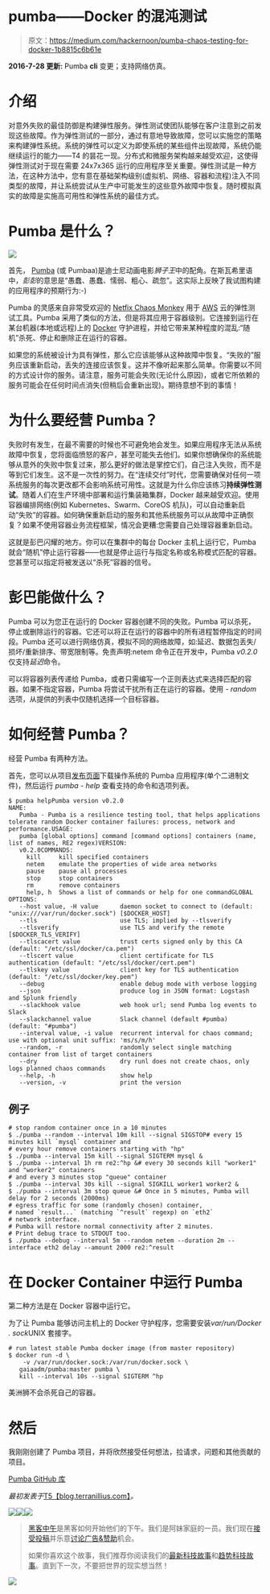# pumba——Docker 的混沌测试

> 原文：<https://medium.com/hackernoon/pumba-chaos-testing-for-docker-1b8815c6b61e>

**2016-7-28 更新:** Pumba **cli** 变更；支持网络仿真。

# 介绍

对意外失败的最佳防御是构建弹性服务。弹性测试使团队能够在客户注意到之前发现这些故障。作为弹性测试的一部分，通过有意地导致故障，您可以实施您的策略来构建弹性系统。系统的弹性可以定义为即使系统的某些组件出现故障，系统仍能继续运行的能力——T4 的昙花一现。分布式和微服务架构越来越受欢迎，这使得弹性测试对于现在需要 24x7x365 运行的应用程序至关重要。弹性测试是一种方法，在这种方法中，您有意在基础架构级别(虚拟机、网络、容器和流程)注入不同类型的故障，并让系统尝试从生产中可能发生的这些意外故障中恢复。随时模拟真实的故障是实施高可用性和弹性系统的最佳方式。

# Pumba 是什么？

![](img/b031ae9988b3d41dad5aeaa9a39f0ebf.png)

首先， [Pumba](https://en.wikipedia.org/wiki/Timon_and_Pumbaa) (或 Pumbaa)是迪士尼动画电影*狮子王*中的配角。在斯瓦希里语中，*彭彭*的意思是“愚蠢、愚蠢、懦弱、粗心、疏忽”。这实际上反映了我试图构建的应用程序的预期行为:-)

Pumba 的灵感来自非常受欢迎的 [Netfix Chaos Monkey](https://github.com/Netflix/SimianArmy/wiki/Chaos-Monkey) 用于 [AWS](https://hackernoon.com/tagged/aws) 云的弹性测试工具。Pumba 采用了类似的方法，但是将其应用于容器级别。它连接到运行在某台机器(本地或远程)上的 [Docker](https://hackernoon.com/tagged/docker) 守护进程，并给它带来某种程度的混乱:“随机”杀死、停止和删除正在运行的容器。

如果您的系统被设计为具有弹性，那么它应该能够从这种故障中恢复。“失败的”服务应该重新启动，丢失的连接应该恢复。这并不像听起来那么简单。你需要以不同的方式设计你的服务。请注意，服务可能会失败(无论什么原因)，或者它所依赖的服务可能会在任何时间点消失(但稍后会重新出现)。期待意想不到的事情！

# 为什么要经营 Pumba？

失败时有发生，在最不需要的时候也不可避免地会发生。如果应用程序无法从系统故障中恢复，您将面临愤怒的客户，甚至可能失去他们。如果你想确保你的系统能够从意外的失败中恢复过来，那么更好的做法是掌控它们，自己注入失败，而不是等到它们发生。这不是一次性的努力。在“连续交付”时代，您需要确保对任何一项系统服务的每次更改都不会影响系统可用性。这就是为什么你应该练习**持续弹性测试**。随着人们在生产环境中部署和运行集装箱集群，Docker 越来越受欢迎。使用容器编排网络(例如 Kubernetes、Swarm、CoreOS 机队)，可以自动重新启动“失败”的容器。如何确保重新启动的服务和其他系统服务可以从故障中正确恢复？如果不使用容器业务流程框架，情况会更糟:您需要自己处理容器重新启动。

这就是彭巴闪耀的地方。你可以在集群中的每台 Docker 主机上运行它，Pumba 就会“随机”停止运行容器——也就是停止运行与指定名称或名称模式匹配的容器。您甚至可以指定将被发送以“杀死”容器的信号。

# 彭巴能做什么？

Pumba 可以为您正在运行的 Docker 容器创建不同的失败。Pumba 可以杀死，停止或删除运行的容器。它还可以将正在运行的容器中的所有进程暂停指定的时间段。Pumba 还可以进行网络仿真，模拟不同的网络故障，如:延迟、数据包丢失/损坏/重新排序、带宽限制等。免责声明:netem 命令正在开发中，Pumba *v0.2.0* 仅支持*延迟*命令。

可以将容器列表传递给 Pumba，或者只需编写一个正则表达式来选择匹配的容器。如果不指定容器，Pumba 将尝试干扰所有正在运行的容器。使用 *- random* 选项，从提供的列表中仅随机选择一个目标容器。

# 如何经营 Pumba？

经营 Pumba 有两种方法。

首先，您可以从项目[发布页面](https://github.com/gaia-adm/pumba/releases)下载操作系统的 Pumba 应用程序(单个二进制文件)，然后运行 *pumba - help* 查看支持的命令和选项列表。

```
$ pumba helpPumba version v0.2.0
NAME:
   Pumba - Pumba is a resilience testing tool, that helps applications tolerate random Docker container failures: process, network and performance.USAGE:
   pumba [global options] command [command options] containers (name, list of names, RE2 regex)VERSION:
   v0.2.0COMMANDS:
     kill     kill specified containers
     netem    emulate the properties of wide area networks
     pause    pause all processes
     stop     stop containers
     rm       remove containers
     help, h  Shows a list of commands or help for one commandGLOBAL OPTIONS:
   --host value, -H value      daemon socket to connect to (default: "unix:///var/run/docker.sock") [$DOCKER_HOST]
   --tls                       use TLS; implied by --tlsverify
   --tlsverify                 use TLS and verify the remote [$DOCKER_TLS_VERIFY]
   --tlscacert value           trust certs signed only by this CA (default: "/etc/ssl/docker/ca.pem")
   --tlscert value             client certificate for TLS authentication (default: "/etc/ssl/docker/cert.pem")
   --tlskey value              client key for TLS authentication (default: "/etc/ssl/docker/key.pem")
   --debug                     enable debug mode with verbose logging
   --json                      produce log in JSON format: Logstash and Splunk friendly
   --slackhook value           web hook url; send Pumba log events to Slack
   --slackchannel value        Slack channel (default #pumba) (default: "#pumba")
   --interval value, -i value  recurrent interval for chaos command; use with optional unit suffix: 'ms/s/m/h'
   --random, -r                randomly select single matching container from list of target containers
   --dry                       dry runl does not create chaos, only logs planned chaos commands
   --help, -h                  show help
   --version, -v               print the version
```

## 例子

```
# stop random container once in a 10 minutes
$ ./pumba --random --interval 10m kill --signal SIGSTOP# every 15 minutes kill `mysql` container and 
# every hour remove containers starting with "hp"
$ ./pumba --interval 15m kill --signal SIGTERM mysql &
$ ./pumba --interval 1h rm re2:^hp &# every 30 seconds kill "worker1" and "worker2" containers 
# and every 3 minutes stop "queue" container
$ ./pumba --interval 30s kill --signal SIGKILL worker1 worker2 &
$ ./pumba --interval 3m stop queue &# Once in 5 minutes, Pumba will delay for 2 seconds (2000ms) 
# egress traffic for some (randomly chosen) container,
# named `result...` (matching `^result` regexp) on `eth2` 
# network interface.
# Pumba will restore normal connectivity after 2 minutes. 
# Print debug trace to STDOUT too.
$ ./pumba --debug --interval 5m --random netem --duration 2m --interface eth2 delay --amount 2000 re2:^result
```

# 在 Docker Container 中运行 Pumba

第二种方法是在 Docker 容器中运行它。

为了让 Pumba 能够访问主机上的 Docker 守护程序，您需要安装*var/run/Docker . sock*UNIX 套接字。

```
# run latest stable Pumba docker image (from master repository)
$ docker run -d \
    -v /var/run/docker.sock:/var/run/docker.sock \
   gaiaadm/pumba:master pumba \
   kill --interval 10s --signal SIGTERM ^hp
```

美洲狮不会杀死自己的容器。

# 然后

我刚刚创建了 Pumba 项目，并将欣然接受任何想法，拉请求，问题和其他贡献的项目。

[Pumba GitHub 库](https://github.com/gaia-adm/pumba)

*最初发表于*[T5【blog.terranillius.com】](http://blog.terranillius.com/post/pumba_docker_chaos_testing/)*。*

[![](img/50ef4044ecd4e250b5d50f368b775d38.png)](http://bit.ly/HackernoonFB)[![](img/979d9a46439d5aebbdcdca574e21dc81.png)](https://goo.gl/k7XYbx)[![](img/2930ba6bd2c12218fdbbf7e02c8746ff.png)](https://goo.gl/4ofytp)

> [黑客中午](http://bit.ly/Hackernoon)是黑客如何开始他们的下午。我们是阿妹家庭的一员。我们现在[接受投稿](http://bit.ly/hackernoonsubmission)并乐意[讨论广告&赞助](mailto:partners@amipublications.com)机会。
> 
> 如果你喜欢这个故事，我们推荐你阅读我们的[最新科技故事](http://bit.ly/hackernoonlatestt)和[趋势科技故事](https://hackernoon.com/trending)。直到下一次，不要把世界的现实想当然！

[![](img/be0ca55ba73a573dce11effb2ee80d56.png)](https://goo.gl/Ahtev1)